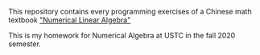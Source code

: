 This repository contains every programming exercises of a Chinese math textbook ["Numerical Linear Algebra"](https://baike.baidu.com/item/%E6%95%B0%E5%80%BC%E7%BA%BF%E6%80%A7%E4%BB%A3%E6%95%B0%EF%BC%88%E7%AC%AC%E4%BA%8C%E7%89%88%EF%BC%89/18777339)

This is my homework for Numerical Algebra at USTC in the fall 2020 semester. 
